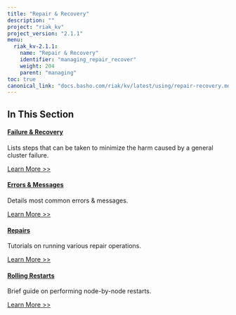 ```yaml
---
title: "Repair & Recovery"
description: ""
project: "riak_kv"
project_version: "2.1.1"
menu:
  riak_kv-2.1.1:
    name: "Repair & Recovery"
    identifier: "managing_repair_recover"
    weight: 204
    parent: "managing"
toc: true
canonical_link: "docs.basho.com/riak/kv/latest/using/repair-recovery.md"
---
```


[repair recover fail]: ./failure-recovery/
[repair recover errors]: ./errors/
[repair recover repairs]: ./repairs/
[repair recover restart]: ./rolling-restarts/

## In This Section

#### [Failure & Recovery][repair recover fail]

Lists steps that can be taken to minimize the harm caused by a general
cluster failure.

[Learn More >>][repair recover fail]


#### [Errors & Messages][repair recover errors]

Details most common errors & messages.

[Learn More >>][repair recover errors]


#### [Repairs][repair recover repairs]

Tutorials on running various repair operations.

[Learn More >>][repair recover repairs]


#### [Rolling Restarts][repair recover restart]

Brief guide on performing node-by-node restarts.

[Learn More >>][repair recover restart]
